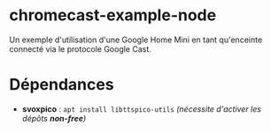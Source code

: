 #  chromecast-example-node
Un exemple d'utilisation d'une Google Home Mini en tant qu'enceinte connecté via le protocole Google Cast.


#  Dépendances
* **svoxpico** : `apt install libttspico-utils` *(nécessite d'activer les dépôts **non-free**)*
